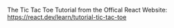 The Tic Tac Toe Tutorial from the Offical React Website: https://react.dev/learn/tutorial-tic-tac-toe
